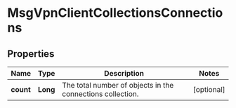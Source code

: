 
# MsgVpnClientCollectionsConnections

## Properties
Name | Type | Description | Notes
------------ | ------------- | ------------- | -------------
**count** | **Long** | The total number of objects in the connections collection. |  [optional]



